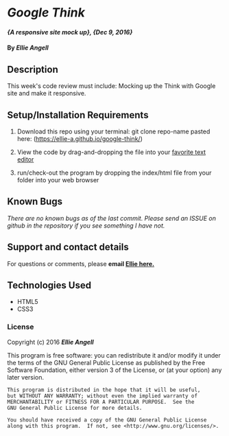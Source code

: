 # _Google Think_

#### _{A responsive site mock up}, {Dec 9, 2016}_

#### By _**Ellie Angell**_




## Description
 This week's code review must include: Mocking up the Think with Google site and make it responsive.


## Setup/Installation Requirements

1. Download this repo using your terminal: git clone repo-name pasted here: (https://ellie-a.github.io/google-think/)

2. View the code by drag-and-dropping the file into your [favorite text editor](https://atom.io)

3. run/check-out the program by dropping the index/html file from your folder into your web browser



## Known Bugs

_There are no known bugs as of the last commit. Please send an ISSUE on github in the repository if you see something I have not._

## Support and contact details

For questions or comments, please __email  [Ellie here.](elliea915@gmail.com)__

## Technologies Used

* HTML5
* CSS3
### License

Copyright (c) 2016 **_Ellie Angell_**

This program is free software: you can redistribute it and/or modify
    it under the terms of the GNU General Public License as published by
    the Free Software Foundation, either version 3 of the License, or
    (at your option) any later version.

    This program is distributed in the hope that it will be useful,
    but WITHOUT ANY WARRANTY; without even the implied warranty of
    MERCHANTABILITY or FITNESS FOR A PARTICULAR PURPOSE.  See the
    GNU General Public License for more details.

    You should have received a copy of the GNU General Public License
    along with this program.  If not, see <http://www.gnu.org/licenses/>.
